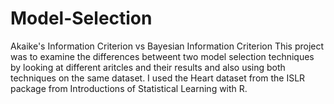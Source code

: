 # Model-Selection
Akaike's Information Criterion vs Bayesian Information Criterion
This project was to examine the differences betweent two model selection techniques by looking at different aritcles and their results and also using both techniques on the same dataset.  I used the Heart dataset from the ISLR package from Introductions of Statistical Learning with R.
